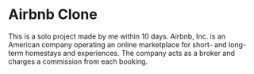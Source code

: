 # Airbnb Clone

This is a solo project made by me within 10 days.
Airbnb, Inc. is an American company operating an online marketplace for short- and long-term homestays and experiences. The company acts as a broker and charges a commission from each booking.
